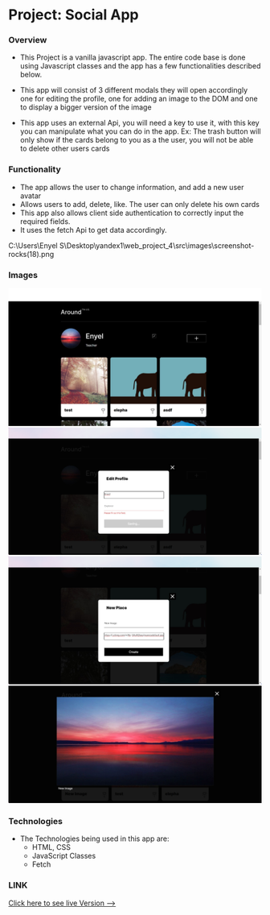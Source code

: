 # Project: Social App

### Overview
* This Project is a vanilla javascript app. The entire code base is done using Javascript classes and the app has a few functionalities described below. 
* This app will consist of 3 different modals they will open accordingly one for editing the profile, one for adding an image to the DOM and one to display a bigger version of the image

* This app uses an external Api, you will need a key to use it, with this key you can manipulate what you can do in the app. Ex: The trash button will only show if the cards belong to you as a the user, you will not be able to delete other users cards 

### Functionality

* The app allows the user to change information, and add a new user avatar
* Allows users to add, delete, like. The user can only delete his own cards
* This app also allows client side authentication to correctly input the required fields. 
* It uses the fetch Api to get data accordingly.


C:\Users\Enyel S\Desktop\yandex1\web_project_4\src\images\screenshot-rocks(18).png
### Images
![Image](src/images/screenshot-rocks1.png)
![Image](src/images/screenshot-rocks2.png)
![Image](src/images/screenshot-rocks3.png)
![Image](src/images/screenshot-rocks8.png)


### Technologies
* The Technologies being used in this app are: 
  * HTML, CSS
  * JavaScript Classes
  * Fetch
 



### LINK
[Click here to see live Version --> ](enyelsequeira.github.io/social-app)



